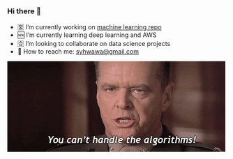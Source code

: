 ### Hi there :wave:

- :u55b6: I’m currently working on [machine learning repo](https://github.com/syhwawa/Machine_Learning)
- :new: I’m currently learning deep learning and AWS
- :u5408: I’m looking to collaborate on data science projects
- :email: How to reach me: syhwawa@gmail.com

![](https://github.com/syhwawa/syhwawa/blob/main/giphy.gif)
